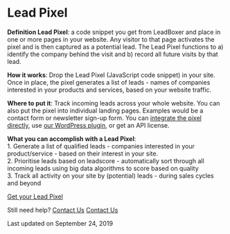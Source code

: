 # Lead Pixel

**Definition Lead Pixel**: a code snippet you get from LeadBoxer and place in one or more pages in your website. Any visitor to that page activates the pixel and is then captured as a potential lead. The Lead Pixel functions to a) identify the company behind the visit and b) record all future visits by that lead.

**How it works**: Drop the Lead Pixel (JavaScript code snippet) in your site. Once in place, the pixel generates a list of leads - names of companies interested in your products and services, based on your website traffic.

**Where to put it**: Track incoming leads across your whole website. You can also put the pixel into individual landing pages. Examples would be a contact form or newsletter sign-up form. You can  [integrate the pixel directly](https://docs.leadboxer.com/article/16-getting-started), use  [our WordPress plugin](https://docs.leadboxer.com/article/17-wordpress-leadboxer-plug-in), or get an API license.&#x20;

**What you can accomplish with a Lead Pixel**:\
1\. Generate a list of qualified leads - companies interested in your product/service - based on their interest in your site.\
2\. Prioritise leads based on leadscore - automatically sort through all incoming leads using big data algorithms to score based on quality\
3\. Track all activity on your site by (potential) leads - during sales cycles and beyond

[Get your Lead Pixel](https://www.leadboxer.com/?signup=true)

Still need help? [Contact Us](broken-reference) [Contact Us](broken-reference)

Last updated on September 24, 2019
